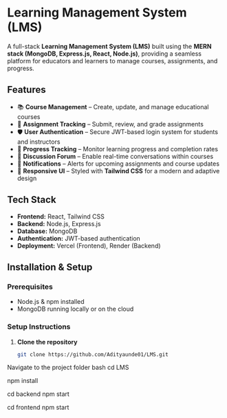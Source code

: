 # Learning Management System (LMS)

A full-stack **Learning Management System (LMS)** built using the **MERN stack (MongoDB, Express.js, React, Node.js)**, providing a seamless platform for educators and learners to manage courses, assignments, and progress.

## Features

- 📚 **Course Management** – Create, update, and manage educational courses
- 📝 **Assignment Tracking** – Submit, review, and grade assignments
- 🛡️ **User Authentication** – Secure JWT-based login system for students and instructors
- 🔄 **Progress Tracking** – Monitor learning progress and completion rates
- 💬 **Discussion Forum** – Enable real-time conversations within courses
- 📢 **Notifications** – Alerts for upcoming assignments and course updates
- 🎨 **Responsive UI** – Styled with **Tailwind CSS** for a modern and adaptive design

## Tech Stack

- **Frontend:** React, Tailwind CSS
- **Backend:** Node.js, Express.js
- **Database:** MongoDB
- **Authentication:** JWT-based authentication
- **Deployment:** Vercel (Frontend), Render (Backend)

## Installation & Setup

### Prerequisites
- Node.js & npm installed
- MongoDB running locally or on the cloud

### Setup Instructions
1. **Clone the repository**
   ```bash
   git clone https://github.com/Adityaunde01/LMS.git


Navigate to the project folder
bash
cd LMS

npm install


cd backend
npm start


cd frontend
npm start


